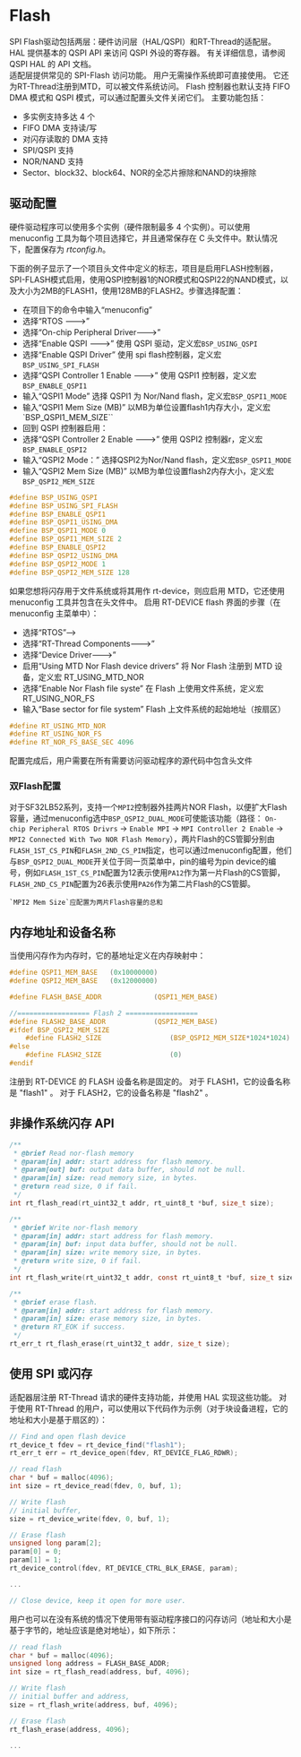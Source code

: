 # Flash

SPI Flash驱动包括两层：硬件访问层（HAL/QSPI）和RT-Thread的适配层。<br>
HAL 提供基本的 QSPI API 来访问 QSPI 外设的寄存器。 有关详细信息，请参阅 QSPI HAL 的 API 文档。<br>
适配层提供常见的 SPI-Flash 访问功能。 用户无需操作系统即可直接使用。 它还为RT-Thread注册到MTD，可以被文件系统访问。 Flash 控制器也默认支持 FIFO DMA 模式和 QSPI 模式，可以通过配置头文件关闭它们。 主要功能包括： <br>
- 多实例支持多达 4 个
- FIFO DMA 支持读/写
- 对闪存读取的 DMA 支持
- SPI/QSPI 支持
- NOR/NAND 支持
- Sector、block32、block64、NOR的全芯片擦除和NAND的块擦除

## 驱动配置

硬件驱动程序可以使用多个实例（硬件限制最多 4 个实例）。可以使用 menuconfig 工具为每个项目选择它，并且通常保存在 C 头文件中。默认情况下，配置保存为 _rtconfig.h_。 

下面的例子显示了一个项目头文件中定义的标志，项目是启用FLASH控制器，SPI-FLASH模式启用，使用QSPI控制器1的NOR模式和QSPI22的NAND模式，以及大小为2MB的FLASH1，使用128MB的FLASH2。步骤选择配置：
- 在项目下的命令中输入“menuconfig”
- 选择“RTOS --->”
- 选择“On-chip Peripheral Driver--->”	
- 选择“Enable QSPI --->”              使用 QSPI 驱动，定义宏`BSP_USING_QSPI`
- 选择“Enable QSPI Driver”            使用 spi flash控制器，定义宏`BSP_USING_SPI_FLASH`
- 选择“QSPI Controller 1 Enable --->” 使用 QSPI1 控制器，定义宏`BSP_ENABLE_QSPI1`
- 输入“QSPI1 Mode”                    选择 QSPI1 为 Nor/Nand flash，定义宏`BSP_QSPI1_MODE`
- 输入“QSPI1 Mem Size (MB)”           以MB为单位设置flash1内存大小，定义宏`BSP_QSPI1_MEM_SIZE``
- 回到 QSPI 控制器启用：  
- 选择“QSPI Controller 2 Enable --->” 使用 QSPI2 控制器r，定义宏`BSP_ENABLE_QSPI2`
- 输入“QSPI2 Mode：”                  选择QSPI2为Nor/Nand flash，定义宏`BSP_QSPI1_MODE`
- 输入“QSPI2 Mem Size (MB)”           以MB为单位设置flash2内存大小，定义宏`BSP_QSPI2_MEM_SIZE`

```c
#define BSP_USING_QSPI
#define BSP_USING_SPI_FLASH
#define BSP_ENABLE_QSPI1
#define BSP_QSPI1_USING_DMA
#define BSP_QSPI1_MODE 0
#define BSP_QSPI1_MEM_SIZE 2
#define BSP_ENABLE_QSPI2
#define BSP_QSPI2_USING_DMA
#define BSP_QSPI2_MODE 1
#define BSP_QSPI2_MEM_SIZE 128
```

如果您想将闪存用于文件系统或将其用作 rt-device，则应启用 MTD，它还使用 menuconfig 工具并包含在头文件中。 启用 RT-DEVICE flash 界面的步骤（在 menuconfig 主菜单中）：
- 选择“RTOS”—>
- 选择“RT-Thread Components--->”
- 选择“Device Driver--->”
- 启用“Using MTD Nor Flash device drivers”    将 Nor Flash 注册到 MTD 设备，定义宏 RT_USING_MTD_NOR
- 选择“Enable Nor Flash file syste”           在 Flash 上使用文件系统，定义宏 RT_USING_NOR_FS
- 输入“Base sector for file system”           Flash 上文件系统的起始地址（按扇区）

```c
#define RT_USING_MTD_NOR
#define RT_USING_NOR_FS
#define RT_NOR_FS_BASE_SEC 4096
```
配置完成后，用户需要在所有需要访问驱动程序的源代码中包含头文件

### 双Flash配置
对于SF32LB52系列，支持一个`MPI2`控制器外挂两片NOR Flash，以便扩大Flash容量，通过menuconfig选中`BSP_QSPI2_DUAL_MODE`可使能该功能（路径： `On-chip Peripheral RTOS Drivrs` -> `Enable MPI` -> `MPI Controller 2 Enable` -> `MPI2 Connected With Two NOR Flash Memory`），两片Flash的CS管脚分别由`FLASH_1ST_CS_PIN`和`FLASH_2ND_CS_PIN`指定，也可以通过menuconfig配置，他们与`BSP_QSPI2_DUAL_MODE`开关位于同一页菜单中，pin的编号为pin device的编号，例如`FLASH_1ST_CS_PIN`配置为12表示使用`PA12`作为第一片Flash的CS管脚，`FLASH_2ND_CS_PIN`配置为26表示使用`PA26`作为第二片Flash的CS管脚。

```{note}
`MPI2 Mem Size`应配置为两片Flash容量的总和
```



## 内存地址和设备名称
当使用闪存作为内存时，它的基地址定义在内存映射中：
```c
#define QSPI1_MEM_BASE   (0x10000000)
#define QSPI2_MEM_BASE   (0x12000000)

#define FLASH_BASE_ADDR             (QSPI1_MEM_BASE)

//================== Flash 2 ==================
#define FLASH2_BASE_ADDR            (QSPI2_MEM_BASE)
#ifdef BSP_QSPI2_MEM_SIZE
    #define FLASH2_SIZE                 (BSP_QSPI2_MEM_SIZE*1024*1024)
#else
    #define FLASH2_SIZE                 (0)
#endif

```


注册到 RT-DEVICE 的 FLASH 设备名称是固定的。 对于 FLASH1，它的设备名称是 "flash1" 。 对于 FLASH2，它的设备名称是 "flash2" 。

## 非操作系统闪存 API
```c
/**
 * @brief Read nor-flash memory
 * @param[in] addr: start address for flash memory.
 * @param[out] buf: output data buffer, should not be null.
 * @param[in] size: read memory size, in bytes.
 * @return read size, 0 if fail.
 */
int rt_flash_read(rt_uint32_t addr, rt_uint8_t *buf, size_t size);

/**
 * @brief Write nor-flash memory
 * @param[in] addr: start address for flash memory.
 * @param[in] buf: input data buffer, should not be null.
 * @param[in] size: write memory size, in bytes.
 * @return write size, 0 if fail.
 */
int rt_flash_write(rt_uint32_t addr, const rt_uint8_t *buf, size_t size);

/**
 * @brief erase flash.
 * @param[in] addr: start address for flash memory.
 * @param[in] size: erase memory size, in bytes.
 * @return RT_EOK if success.
 */
rt_err_t rt_flash_erase(rt_uint32_t addr, size_t size);

```

## 使用 SPI 或闪存

适配器层注册 RT-Thread 请求的硬件支持功能，并使用 HAL 实现这些功能。 对于使用 RT-Thread 的用户，可以使用以下代码作为示例（对于块设备进程，它的地址和大小是基于扇区的）：

```c
// Find and open flash device
rt_device_t fdev = rt_device_find("flash1");
rt_err_t err = rt_device_open(fdev, RT_DEVICE_FLAG_RDWR);

// read flash
char * buf = malloc(4096);
int size = rt_device_read(fdev, 0, buf, 1);

// Write flash
// initial buffer, 
size = rt_device_write(fdev, 0, buf, 1);

// Erase flash
unsigned long param[2];
param[0] = 0;
param[1] = 1;
rt_device_control(fdev, RT_DEVICE_CTRL_BLK_ERASE, param);

...

// Close device, keep it open for more user.


```

用户也可以在没有系统的情况下使用带有驱动程序接口的闪存访问（地址和大小是基于字节的，地址应该是绝对地址），如下所示：

```c
// read flash
char * buf = malloc(4096);
unsigned long address = FLASH_BASE_ADDR; 
int size = rt_flash_read(address, buf, 4096);

// Write flash
// initial buffer and address, 
size = rt_flash_write(address, buf, 4096);

// Erase flash
rt_flash_erase(address, 4096);

...

```
